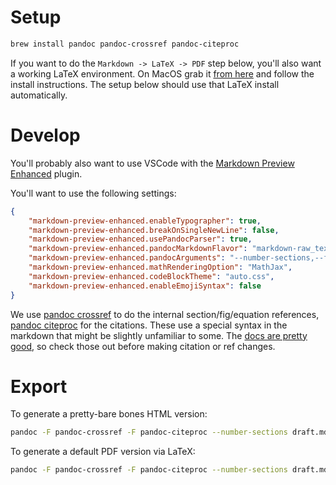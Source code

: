 # Setup

```bash
brew install pandoc pandoc-crossref pandoc-citeproc
```

If you want to do the `Markdown -> LaTeX -> PDF` step below, you'll also want a working LaTeX environment. On MacOS grab it [from here](http://www.tug.org/mactex/) and follow the install instructions. The setup below should use that LaTeX install automatically.

# Develop

You'll probably also want to use VSCode with the [Markdown Preview Enhanced](https://marketplace.visualstudio.com/items?itemName=shd101wyy.markdown-preview-enhanced) plugin.

You'll want to use the following settings:

```json
{
    "markdown-preview-enhanced.enableTypographer": true,
    "markdown-preview-enhanced.breakOnSingleNewLine": false,
    "markdown-preview-enhanced.usePandocParser": true,
    "markdown-preview-enhanced.pandocMarkdownFlavor": "markdown-raw_tex+tex_math_dollars+fenced_code_attributes+backtick_code_blocks",
    "markdown-preview-enhanced.pandocArguments": "--number-sections,--filter=pandoc-crossref",
    "markdown-preview-enhanced.mathRenderingOption": "MathJax",
    "markdown-preview-enhanced.codeBlockTheme": "auto.css",
    "markdown-preview-enhanced.enableEmojiSyntax": false
}
```

We use [pandoc crossref](https://github.com/lierdakil/pandoc-crossref) to do the internal section/fig/equation references, [pandoc citeproc](https://github.com/jgm/pandoc-citeproc) for the citations. These use a special syntax in the markdown that might be slightly unfamiliar to some. The [docs are pretty good](https://pandoc.org/MANUAL.html#citations), so check those out before making citation or ref changes.

# Export

To generate a pretty-bare bones HTML version:

```bash
pandoc -F pandoc-crossref -F pandoc-citeproc --number-sections draft.md -o draft.html --mathjax --standalone 
```

To generate a default PDF version via LaTeX:

```bash
pandoc -F pandoc-crossref -F pandoc-citeproc --number-sections draft.md -o blah.pdf
```
